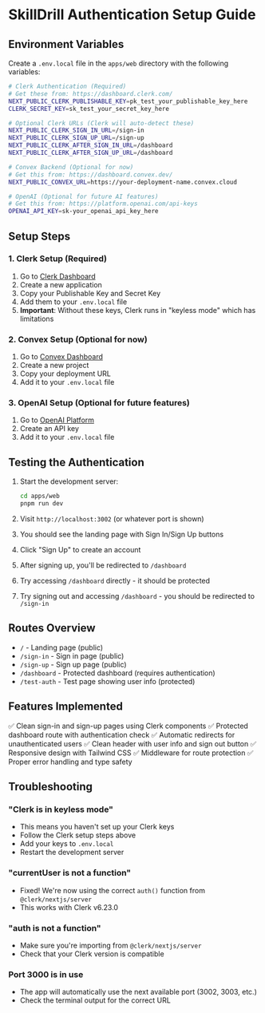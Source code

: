 # SkillDrill Authentication Setup Guide

## Environment Variables

Create a `.env.local` file in the `apps/web` directory with the following variables:

```bash
# Clerk Authentication (Required)
# Get these from: https://dashboard.clerk.com/
NEXT_PUBLIC_CLERK_PUBLISHABLE_KEY=pk_test_your_publishable_key_here
CLERK_SECRET_KEY=sk_test_your_secret_key_here

# Optional Clerk URLs (Clerk will auto-detect these)
NEXT_PUBLIC_CLERK_SIGN_IN_URL=/sign-in
NEXT_PUBLIC_CLERK_SIGN_UP_URL=/sign-up
NEXT_PUBLIC_CLERK_AFTER_SIGN_IN_URL=/dashboard
NEXT_PUBLIC_CLERK_AFTER_SIGN_UP_URL=/dashboard

# Convex Backend (Optional for now)
# Get this from: https://dashboard.convex.dev/
NEXT_PUBLIC_CONVEX_URL=https://your-deployment-name.convex.cloud

# OpenAI (Optional for future AI features)
# Get this from: https://platform.openai.com/api-keys
OPENAI_API_KEY=sk-your_openai_api_key_here
```

## Setup Steps

### 1. Clerk Setup (Required)
1. Go to [Clerk Dashboard](https://dashboard.clerk.com/)
2. Create a new application
3. Copy your Publishable Key and Secret Key
4. Add them to your `.env.local` file
5. **Important**: Without these keys, Clerk runs in "keyless mode" which has limitations

### 2. Convex Setup (Optional for now)
1. Go to [Convex Dashboard](https://dashboard.convex.dev/)
2. Create a new project
3. Copy your deployment URL
4. Add it to your `.env.local` file

### 3. OpenAI Setup (Optional for future features)
1. Go to [OpenAI Platform](https://platform.openai.com/api-keys)
2. Create an API key
3. Add it to your `.env.local` file

## Testing the Authentication

1. Start the development server:
   ```bash
   cd apps/web
   pnpm run dev
   ```

2. Visit `http://localhost:3002` (or whatever port is shown)
3. You should see the landing page with Sign In/Sign Up buttons
4. Click "Sign Up" to create an account
5. After signing up, you'll be redirected to `/dashboard`
6. Try accessing `/dashboard` directly - it should be protected
7. Try signing out and accessing `/dashboard` - you should be redirected to `/sign-in`

## Routes Overview

- `/` - Landing page (public)
- `/sign-in` - Sign in page (public)
- `/sign-up` - Sign up page (public)
- `/dashboard` - Protected dashboard (requires authentication)
- `/test-auth` - Test page showing user info (protected)

## Features Implemented

✅ Clean sign-in and sign-up pages using Clerk components
✅ Protected dashboard route with authentication check
✅ Automatic redirects for unauthenticated users
✅ Clean header with user info and sign out button
✅ Responsive design with Tailwind CSS
✅ Middleware for route protection
✅ Proper error handling and type safety

## Troubleshooting

### "Clerk is in keyless mode"
- This means you haven't set up your Clerk keys
- Follow the Clerk setup steps above
- Add your keys to `.env.local`
- Restart the development server

### "currentUser is not a function"
- Fixed! We're now using the correct `auth()` function from `@clerk/nextjs/server`
- This works with Clerk v6.23.0

### "auth is not a function"
- Make sure you're importing from `@clerk/nextjs/server`
- Check that your Clerk version is compatible

### Port 3000 is in use
- The app will automatically use the next available port (3002, 3003, etc.)
- Check the terminal output for the correct URL 